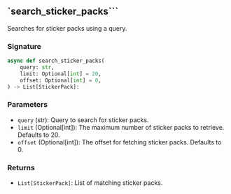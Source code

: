 ## `search_sticker_packs```
Searches for sticker packs using a query.

### Signature

```python
async def search_sticker_packs(
    query: str,
    limit: Optional[int] = 20,
    offset: Optional[int] = 0,
) -> List[StickerPack]:
```

### Parameters

- `query` (str): Query to search for sticker packs.
- `limit` (Optional[int]): The maximum number of sticker packs to retrieve. Defaults to 20.
- `offset` (Optional[int]): The offset for fetching sticker packs. Defaults to 0.

### Returns

- `List[StickerPack]`: List of matching sticker packs.